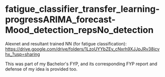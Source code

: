 # fatigue_classifier_transfer_learning-progressARIMA_forecast-Mood_detection_repsNo_detection
Alexnet and resultant trained NN (for fatigue classification): https://drive.google.com/drive/folders/1LzoUYYbZEy_cNxrh9XJJpJRv38jcvhx_?usp=sharing

This was part of my Bachelor's FYP, and its corresponding FYP report and defense of my idea is provided too.
